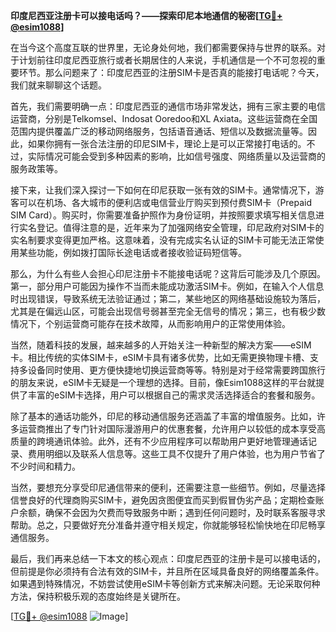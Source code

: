 **印度尼西亚注册卡可以接电话吗？——探索印尼本地通信的秘密[[TG💪+ @esim1088](https://t.me/s/esim1088)]**

在当今这个高度互联的世界里，无论身处何地，我们都需要保持与世界的联系。对于计划前往印度尼西亚旅行或者长期居住的人来说，手机通信是一个不可忽视的重要环节。那么问题来了：印度尼西亚的注册SIM卡是否真的能接打电话呢？今天，我们就来聊聊这个话题。

首先，我们需要明确一点：印度尼西亚的通信市场非常发达，拥有三家主要的电信运营商，分别是Telkomsel、Indosat Ooredoo和XL Axiata。这些运营商在全国范围内提供覆盖广泛的移动网络服务，包括语音通话、短信以及数据流量等。因此，如果你拥有一张合法注册的印尼SIM卡，理论上是可以正常接打电话的。不过，实际情况可能会受到多种因素的影响，比如信号强度、网络质量以及运营商的服务政策等。

接下来，让我们深入探讨一下如何在印尼获取一张有效的SIM卡。通常情况下，游客可以在机场、各大城市的便利店或电信营业厅购买到预付费SIM卡（Prepaid SIM Card）。购买时，你需要准备护照作为身份证明，并按照要求填写相关信息进行实名登记。值得注意的是，近年来为了加强网络安全管理，印尼政府对SIM卡的实名制要求变得更加严格。这意味着，没有完成实名认证的SIM卡可能无法正常使用某些功能，例如拨打国际长途电话或者接收验证码短信等。

那么，为什么有些人会担心印尼注册卡不能接电话呢？这背后可能涉及几个原因。第一，部分用户可能因为操作不当而未能成功激活SIM卡。例如，在输入个人信息时出现错误，导致系统无法验证通过；第二，某些地区的网络基础设施较为落后，尤其是在偏远山区，可能会出现信号弱甚至完全无信号的情况；第三，也有极少数情况下，个别运营商可能存在技术故障，从而影响用户的正常使用体验。

当然，随着科技的发展，越来越多的人开始关注一种新型的解决方案——eSIM卡。相比传统的实体SIM卡，eSIM卡具有诸多优势，比如无需更换物理卡槽、支持多设备同时使用、更方便快捷地切换运营商等等。特别是对于经常需要跨国旅行的朋友来说，eSIM卡无疑是一个理想的选择。目前，像Esim1088这样的平台就提供了丰富的eSIM卡选择，用户可以根据自己的需求灵活选择适合的套餐和服务。

除了基本的通话功能外，印尼的移动通信服务还涵盖了丰富的增值服务。比如，许多运营商推出了专门针对国际漫游用户的优惠套餐，允许用户以较低的成本享受高质量的跨境通讯体验。此外，还有不少应用程序可以帮助用户更好地管理通话记录、费用明细以及联系人信息等。这些工具不仅提升了用户体验，也为用户节省了不少时间和精力。

当然，要想充分享受印尼通信带来的便利，还需要注意一些细节。例如，尽量选择信誉良好的代理商购买SIM卡，避免因贪图便宜而买到假冒伪劣产品；定期检查账户余额，确保不会因为欠费而导致服务中断；遇到任何问题时，及时联系客服寻求帮助。总之，只要做好充分准备并遵守相关规定，你就能够轻松愉快地在印尼畅享通信服务。

最后，我们再来总结一下本文的核心观点：印度尼西亚的注册卡是可以接电话的，但前提是你必须持有合法有效的SIM卡，并且所在区域具备良好的网络覆盖条件。如果遇到特殊情况，不妨尝试使用eSIM卡等创新方式来解决问题。无论采取何种方法，保持积极乐观的态度始终是关键所在。

[[TG💪+ @esim1088](https://t.me/s/esim1088) ![Image](https://i.postimg.cc/4NQfJmqS/Snipaste-2025-05-13-00-14-12.png)]